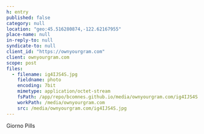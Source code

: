 ```yaml
---
h: entry
published: false
category: null
location: "geo:45.516280874,-122.62167955"
place-name: null
in-reply-to: null
syndicate-to: null
client_id: "https://ownyourgram.com"
client: ownyourgram.com
scope: post
files:
  - filename: ig4IJS4S.jpg
    fieldname: photo
    encoding: 7bit
    mimetype: application/octet-stream
    fsPath: /app/repo/bcomnes.github.io/media/ownyourgram.com/ig4IJS4S.jpg
    workPath: /media/ownyourgram.com
    src: /media/ownyourgram.com/ig4IJS4S.jpg
---
```

Giorno Pills